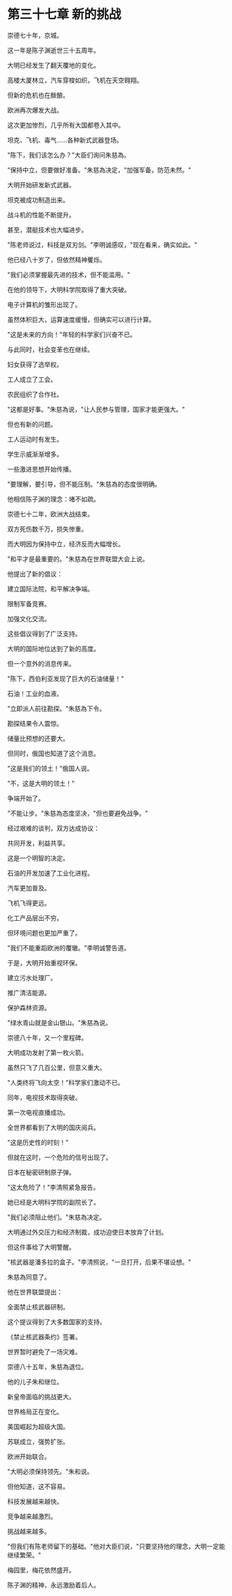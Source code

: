 # 第三十七章 新的挑战

崇德七十年，京城。

这一年是陈子渊逝世三十五周年。

大明已经发生了翻天覆地的变化。

高楼大厦林立，汽车穿梭如织，飞机在天空翱翔。

但新的危机也在酦酿。

欧洲再次爆发大战。

这次更加惨烈，几乎所有大国都卷入其中。

坦克、飞机、毒气……各种新式武器登场。

"陈下，我们该怎么办？"大臣们询问朱慈為。

"保持中立，但要做好准备。"朱慈為决定，"加强军备，防范未然。"

大明开始研发新式武器。

坦克被成功制造出来。

战斗机的性能不断提升。

甚至，潜艇技术也大幅进步。

"陈老师说过，科技是双刃剑。"李明诚感叹，"现在看来，确实如此。"

他已经八十岁了，但依然精神矍烁。

"我们必须掌握最先进的技术，但不能滥用。"

在他的领导下，大明科学院取得了重大突破。

电子计算机的雏形出现了。

虽然体积巨大，运算速度缓慢，但确实可以进行计算。

"这是未来的方向！"年轻的科学家们兴奋不已。

与此同时，社会变革也在继续。

妇女获得了选举权。

工人成立了工会。

农民组织了合作社。

"这都是好事。"朱慈為说，"让人民参与管理，国家才能更强大。"

但也有新的问题。

工人运动时有发生。

学生示威渐渐增多。

一些激进思想开始传播。

"要理解，要引导，但不能压制。"朱慈為的态度很明确。

他相信陈子渊的理念：堵不如疏。

崇德七十二年，欧洲大战结束。

双方死伤数千万，损失惨重。

而大明因为保持中立，经济反而大幅增长。

"和平才是最重要的。"朱慈為在世界联盟大会上说。

他提出了新的倡议：

建立国际法院，和平解决争端。

限制军备竞赛。

加强文化交流。

这些倡议得到了广泛支持。

大明的国际地位达到了新的高度。

但一个意外的消息传来。

"陈下，西伯利亚发现了巨大的石油储量！"

石油！工业的血液。

"立即派人前往勘探。"朱慈為下令。

勘探结果令人震惊。

储量比预想的还要大。

但同时，俄国也知道了这个消息。

"这是我们的领土！"俄国人说。

"不，这是大明的领土！"

争端开始了。

"不能让步。"朱慈為态度坚决，"但也要避免战争。"

经过艰难的谈判，双方达成协议：

共同开发，利益共享。

这是一个明智的决定。

石油的开发加速了工业化进程。

汽车更加普及。

飞机飞得更远。

化工产品层出不穷。

但环境问题也更加严重了。

"我们不能重蹈欧洲的覆辙。"李明诚警告道。

于是，大明开始重视环保。

建立污水处理厂。

推广清洁能源。

保护森林资源。

"绿水青山就是金山银山。"朱慈為说。

崇德八十年，又一个里程碑。

大明成功发射了第一枚火箭。

虽然只飞了几百公里，但意义重大。

"人类终将飞向太空！"科学家们激动不已。

同年，电视技术取得突破。

第一次电视直播成功。

全世界都看到了大明的国庆阅兵。

"这是历史性的时刻！"

但就在这时，一个危险的信号出现了。

日本在秘密研制原子弹。

"这太危险了！"李清照紧急报告。

她已经是大明科学院的副院长了。

"我们必须阻止他们。"朱慈為决定。

大明通过外交压力和经济制裁，成功迫使日本放弃了计划。

但这件事给了大明警醒。

"核武器是潘多拉的盒子。"李清照说，"一旦打开，后果不堪设想。"

朱慈為同意了。

他在世界联盟提出：

全面禁止核武器研制。

这个提议得到了大多数国家的支持。

《禁止核武器条约》签署。

世界暂时避免了一场灾难。

崇德八十五年，朱慈為退位。

他的儿子朱和继位。

新皇帝面临的挑战更大。

世界格局正在变化。

美国崛起为超级大国。

苏联成立，强势扩张。

欧洲开始联合。

"大明必须保持领先。"朱和说。

但他知道，这不容易。

科技发展越来越快。

竞争越来越激烈。

挑战越来越多。

"但我们有陈老师留下的基础。"他对大臣们说，"只要坚持他的理念，大明一定能继续繁荣。"

梅园里，梅花依然盛开。

陈子渊的精神，永远激励着后人。